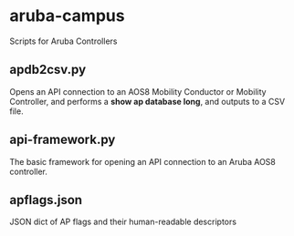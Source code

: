 # aruba-campus
Scripts for Aruba Controllers

## apdb2csv.py
Opens an API connection to an AOS8 Mobility Conductor or Mobility Controller, and performs a **show ap database long**, and outputs to a CSV file. 

## api-framework.py
The basic framework for opening an API connection to an Aruba AOS8 controller. 

## apflags.json
JSON dict of AP flags and their human-readable descriptors
